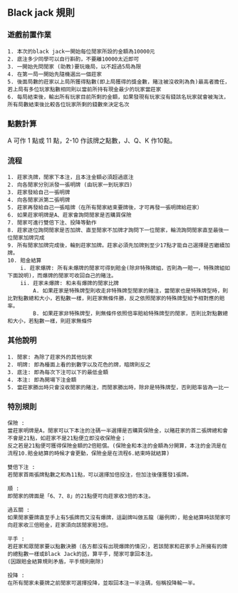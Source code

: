 ## Black jack 規則
### 遊戲前置作業
    1. 本次的black jack一開始每位閒家所設的金額為10000元
    2. 底注多少同學可以自行斟酌，不要離10000太近即可
    3. 一開始先問閒家 (助教)要玩幾局，以不超過5局為限
    4. 在第一局一開始先隨機選出一個莊家
    5. 後面局數的莊家以上局所獲得點數(即上局獲得的獎金數，賭注被沒收則為負)最高者擔任，若上局有多位玩家點數相同則以當前所持有現金最少的玩家當莊家
    6. 每局結束後，輸出所有玩家目前所剩的金額，如果發現有玩家沒有錢該名玩家就會被淘汰，所有局數結束後比較各位玩家所剩的錢數來決定名次

### 點數計算
A 可作 1 點或 11 點，2-10 作該牌之點數，J、Q、K 作10點。

### 流程
    1. 莊家洗牌，閒家下本注，且本注金額必須超過底注
    2. 向各閒家分別派發一張明牌 (由玩家一到玩家四)
    3. 莊家發給自己一張明牌
    4. 向各閒家派第二張明牌
    5. 莊家再發給自己一張暗牌（在所有閒家結束要牌後，才可再發一張明牌給莊家）
    6. 如果莊家明牌是A、莊家會詢問閒家是否購買保險
    7. 閒家可進行雙倍下注、投降等動作
    8. 莊家逐位詢問閒家是否加牌、直至閒家不加牌才詢問下一位閒家，輪流詢問閒家直至最後一位閒家加牌完成
    9. 所有閒家加牌完成後，輪到莊家加牌。莊家必須先加牌到至少17點才能自己選擇是否繼續加牌。
    10. 賠金結算
        i. 莊家爆牌: 所有未爆牌的閒家可得到賠金(除非特殊牌組，否則為一賠一，特殊牌組如下面說明)，而爆牌的閒家可收回自己的賭注。
        ii. 莊家未爆牌: 和未有爆牌的閒家比牌
            A. 如果莊家是特殊牌型則收走非特殊牌型閒家的賭注，當閒家也是特殊牌型時，則比對點數總和大小，若點數一樣，則莊家無條件勝，反之依照閒家的特殊牌型給予相對應的賠率。
            B. 如果莊家非特殊牌型，則無條件依照倍率賠給特殊牌型的閒家，否則比對點數總和大小，若點數一樣，則莊家無條件
### 其他說明
    1. 閒家: 為除了莊家外的其他玩家
    2. 明牌: 即為檯面上看的到數字以及花色的牌，暗牌則反之
    3. 底注: 即為每次下注可以下的最低金額
    4. 本注: 即為開場下注金額
    5. 當莊家勝出時只會沒收閒家的賭注，而閒家勝出時，除非是特殊牌型，否則賠率皆為一比一

### 特別規則

    保險 :
    當莊家明牌是A，閒家可以下本注的注碼一半選擇是否購買保險金，以賭莊家的首二張牌總和會不會是21點，如莊家不是21點便立即沒收保險金；
    反之若是21點便可獲得保險金額的2倍賠償。(保險金和本注的金額為分開算，本注的金流是在流程10.賠金結算的時候才會更動，保險金是在流程6.結束時就結算)

    雙倍下注 :   
    若閒家首兩張牌點數之和為11點，可以選擇加倍投注，但加注後僅獲發1張牌。

    順 : 
    即閒家的牌面是「6、7、8」的21點便可向莊家收3倍的本注。

    過五關 : 
    如果閒家要牌直至手上有5張牌而又沒有爆牌，這副牌叫做五龍（屬例牌），賠金結算時該閒家可向莊家收三倍賠金，莊家須向該閒家賠3倍。

    平手 : 
    若莊家和眾閒家要以點數決勝（各方都沒有出現爆牌的情況），若該閒家和莊家手上所擁有的牌的總點數一樣或Black Jack的話，算平手，閒家可拿回本注。
    (因跟賠金結算規則矛盾，平手規則刪除)

    投降 : 
    在所有閒家未要牌之前閒家可選擇投降，並取回本注一半注碼，俗稱投降輸一半。
